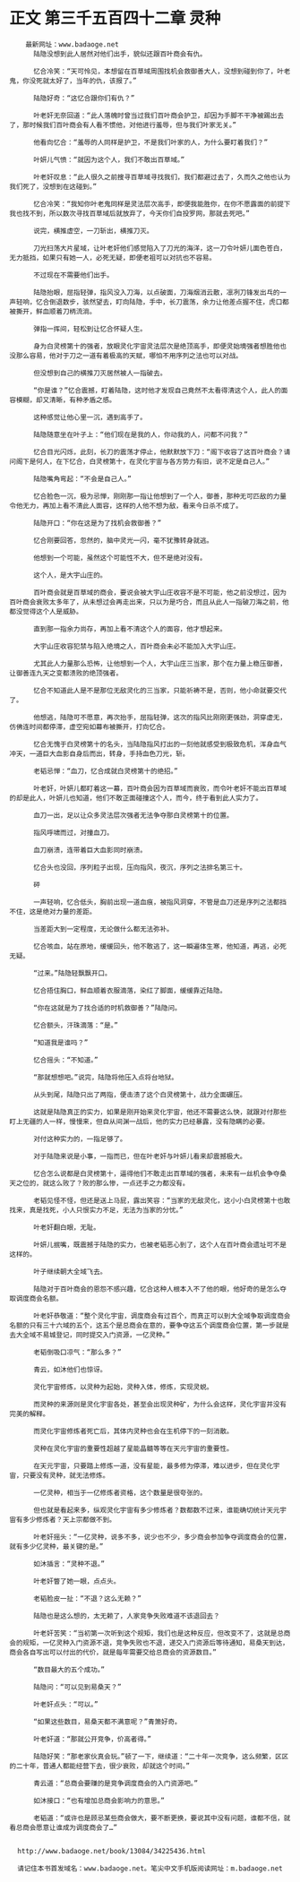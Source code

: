 # 正文 第三千五百四十二章 灵种
        最新网址：www.badaoge.net
          陆隐没想到此人居然对他们出手，貌似还跟百叶商会有仇。
      
          忆合冷笑：“天可怜见，本想留在百草域周围找机会救御善大人，没想到碰到你了，叶老鬼，你没死就太好了，当年的仇，该报了。”
      
          陆隐好奇：“这忆合跟你们有仇？”
      
          叶老奸无奈回道：“此人落魄时曾当过我们百叶商会护卫，却因为手脚不干净被踢出去了，那时候我们百叶商会有人看不惯他，对他进行羞辱，但与我们叶家无关。”
      
          他看向忆合：“羞辱的人同样是护卫，不是我们叶家的人，为什么要盯着我们？”
      
          叶妍儿气愤：“就因为这个人，我们不敢出百草域。”
      
          叶老奸叹息：“此人很久之前搜寻百草域寻找我们，我们都避过去了，久而久之他也认为我们死了，没想到在这碰到。”
      
          忆合冷笑：“我知你叶老鬼同样是灵法层次高手，即便我能胜你，在你不愿露面的前提下我也找不到，所以数次寻找百草域后就放弃了，今天你们自投罗网，那就去死吧。”
      
          说完，横推虚空，一刀斩出，横推刀灭。
      
          刀光扫荡大片星域，让叶老奸他们感觉陷入了刀光的海洋，这一刀令叶妍儿面色苍白，无力抵挡，如果只有她一人，必死无疑，即便老祖可以对抗也不容易。
      
          不过现在不需要他们出手。
      
          陆隐抬眼，屈指轻弹，指风没入刀海，以点破面，刀海烟消云散，凛冽刀锋发出乓的一声轻响，忆合倒退数步，骇然望去，盯向陆隐，手中，长刀震荡，余力让他差点握不住，虎口都被撕开，鲜血顺着刀柄流淌。
      
          弹指一挥间，轻松到让忆合怀疑人生。
      
          身为白灵榜第十的强者，放眼灵化宇宙灵法层次是绝顶高手，即便灵始境强者想胜他也没那么容易，他对于刀之一道有着极高的天赋，哪怕不用序列之法也可以对战。
      
          但没想到自己的横推刀灭居然被人一指破去。
      
          “你是谁？”忆合震撼，盯着陆隐，这时他才发现自己竟然不太看得清这个人，此人的面容模糊，却又清晰，有种矛盾之感。
      
          这种感觉让他心里一沉，遇到高手了。
      
          陆隐随意坐在叶子上：“他们现在是我的人，你动我的人，问都不问我？”
      
          忆合目光闪烁，此刻，长刀的震荡才停止，他默默放下刀：“阁下收容了这百叶商会？请问阁下是何人，在下忆合，白灵榜第十，在灵化宇宙与各方势力有旧，说不定是自己人。”
      
          陆隐嘴角弯起：“不会是自己人。”
      
          忆合脸色一沉，极为忌惮，刚刚那一指让他想到了一个人，御善，那种无可匹敌的力量令他无力，再加上看不清此人面容，这样的人他不想为敌，看来今日杀不成了。
      
          陆隐开口：“你在这是为了找机会救御善？”
      
          忆合刚要回答，忽然的，脑中灵光一闪，毫不犹豫转身就逃。
      
          他想到一个可能，虽然这个可能性不大，但不是绝对没有。
      
          这个人，是大宇山庄的。
      
          百叶商会就是百草域的商会，要说会被大宇山庄收容不是不可能，他之前没想过，因为百叶商会衰败太多年了，从未想过会再走出来，只以为是巧合，而且从此人一指破刀海之前，他都没觉得这个人是威胁。
      
          直到那一指余力尚存，再加上看不清这个人的面容，他才想起来。
      
          大宇山庄收容犯禁与陷入绝境之人，百叶商会未必不能加入大宇山庄。
      
          尤其此人力量那么恐怖，让他想到一个人，大宇山庄三当家，那个在力量上稳压御善，让御善连九天之变都溃败的绝顶强者。
      
          忆合不知道此人是不是那位无敌灵化的三当家，只能祈祷不是，否则，他小命就要交代了。
      
          他想逃，陆隐可不愿意，再次抬手，屈指轻弹，这次的指风比刚刚更强劲，洞穿虚无，仿佛连时间都停滞，虚空宛如幕布被撕开，打向忆合。
      
          忆合无愧于白灵榜第十的名头，当陆隐指风打出的一刻他就感受到极致危机，浑身血气冲天，一道巨大血影自身后而出，转身，手持血色刀光，斩。
      
          老韬忌惮：“血刀，忆合成就白灵榜第十的绝招。”
      
          叶老奸，叶妍儿都盯着这一幕，百叶商会因为百草域而衰败，而令叶老奸不能出百草域的却是此人，叶妍儿也知道，他们不敢正面碰撞这个人，而今，终于看到此人实力了。
      
          血刀一出，足以让众多灵法层次强者无法争夺那白灵榜第十的位置。
      
          指风呼啸而过，对撞血刀。
      
          血刀崩溃，连带着巨大血影同时崩溃。
      
          忆合头也没回，序列粒子出现，压向指风，夜沉，序列之法排名第三十。
      
          砰
      
          一声轻响，忆合低头，胸前出现一道血痕，被指风洞穿，不管是血刀还是序列之法都挡不住，这是绝对力量的差距。
      
          当差距大到一定程度，无论做什么都无法弥补。
      
          忆合咳血，站在原地，缓缓回头，他不敢逃了，这一瞬遍体生寒，他知道，再逃，必死无疑。
      
          “过来。”陆隐轻飘飘开口。
      
          忆合捂住胸口，鲜血顺着衣服滴落，染红了脚面，缓缓靠近陆隐。
      
          “你在这就是为了找合适的时机救御善？”陆隐问。
      
          忆合额头，汗珠滴落：“是。”
      
          “知道我是谁吗？”
      
          忆合摇头：“不知道。”
      
          “那就想想吧。”说完，陆隐将他压入点将台地狱。
      
          从头到尾，陆隐只出了两指，便击溃了这个白灵榜第十，战力全面碾压。
      
          这就是陆隐真正的实力，如果是刚开始来灵化宇宙，他还不需要这么快，就跟对付那些盯上无疆的人一样，慢慢来，但自从间渊一战后，他的实力已经暴露，没有隐瞒的必要。
      
          对付这种实力的，一指足够了。
      
          对于陆隐来说是小事，一指而已，但在叶老奸与叶妍儿看来却震撼极大。
      
          忆合怎么说都是白灵榜第十，逼得他们不敢走出百草域的强者，未来有一丝机会争夺桑天之位的，就这么败了？败的那么惨，一点还手之力都没有。
      
          老韬见怪不怪，但还是送上马屁，露出笑容：“当家的无敌灵化，这小小白灵榜第十也敢找来，真是找死，小人只恨实力不足，无法为当家的分忧。”
      
          叶老奸翻白眼，无耻。
      
          叶妍儿抿嘴，既震撼于陆隐的实力，也被老韬恶心到了，这个人在百叶商会遗址可不是这样的。
      
          叶子继续朝大全域飞去。
      
          陆隐对于百叶商会的恩怨不感兴趣，忆合这种人根本入不了他的眼，他好奇的是怎么夺取调度商会名额。
      
          叶老奸恭敬道：“整个灵化宇宙，调度商会有过百个，而真正可以到大全域争取调度商会名额的只有三十六域的五个，这五个是总商会在意的，要争夺这五个调度商会位置，第一步就是去大全域不易城登记，同时提交入门资源，一亿灵种。”
      
          老韬倒吸口凉气：“那么多？”
      
          青云，如沐他们也惊讶。
      
          灵化宇宙修炼，以灵种为起始，灵种入体，修炼，实现灵蜕。
      
          而灵种的来源则是灵化宇宙各处，甚至会出现灵种矿，为什么会这样，灵化宇宙并没有完美的解释。
      
          而灵化宇宙修炼者死亡后，其体内灵种也会在生机停下的一刻消散。
      
          灵种在灵化宇宙的重要性超越了星能晶髓等等在天元宇宙的重要性。
      
          在天元宇宙，只要踏上修炼一道，没有星能，最多修为停滞，难以进步，但在灵化宇宙，只要没有灵种，就无法修炼。
      
          一亿灵种，相当于一亿修炼者资格，这个数量是很夸张的。
      
          但也就是看起来多，纵观灵化宇宙有多少修炼者？数都数不过来，谁能确切统计天元宇宙有多少修炼者？天上宗都做不到。
      
          叶老奸摇头：“一亿灵种，说多不多，说少也不少，多少商会参加争夺调度商会的位置，就有多少亿灵种，最关键的是。”
      
          如沐插言：“灵种不退。”
      
          叶老奸瞥了她一眼，点点头。
      
          老韬脸皮一扯：“不退？这么无赖？”
      
          陆隐也是这么想的，太无赖了，人家竞争失败难道不该退回去？
      
          叶老奸苦笑：“当初第一次听到这个规矩，我们也是这种反应，但改变不了，这就是总商会的规矩，一亿灵种入门资源不退，竞争失败也不退，递交入门资源后等待通知，易桑天到达，商会各自写出可以付出的代价，就是每年需要交给总商会的资源数目。”
      
          “数目最大的五个成功。”
      
          陆隐问：“可以见到易桑天？”
      
          叶老奸点头：“可以。”
      
          “如果这些数目，易桑天都不满意呢？”青箫好奇。
      
          叶老奸道：“那就公开竞争，价高者得。”
      
          陆隐好笑：“那老家伙真会玩。”顿了一下，继续道：“二十年一次竞争，这么频繁，区区的二十年，普通人都能经营下去，很少衰败，却就这个时间。”
      
          青云道：“总商会要赚的是竞争调度商会的入门资源吧。”
      
          如沐接口：“也有增加总商会影响力的意思。”
      
          老韬道：“或许也是顾忌某些商会做大，要不断更换，要说其中没有问题，谁都不信，就看总商会愿意让谁成为调度商会了…”
      
      
      http://www.badaoge.net/book/13084/34225436.html
      
      请记住本书首发域名：www.badaoge.net。笔尖中文手机版阅读网址：m.badaoge.net